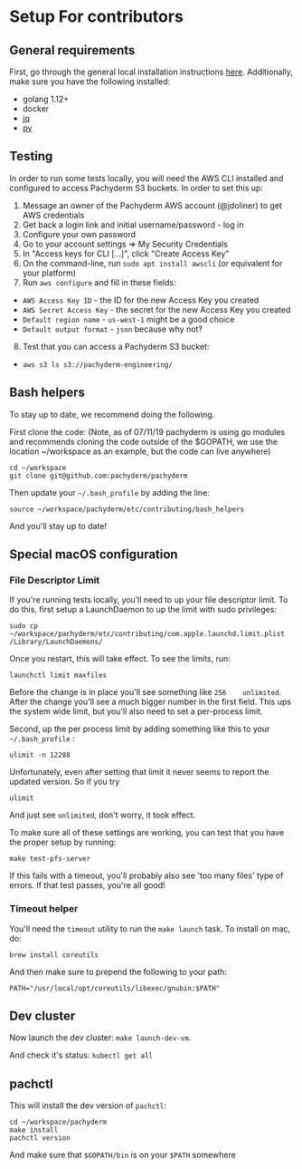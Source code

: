 # Setup For contributors

## General requirements

First, go through the general local installation instructions [here](http://docs.pachyderm.io/en/latest/getting_started/local_installation.html). Additionally, make sure you have the following installed:

- golang 1.12+
- docker
- [jq](https://stedolan.github.io/jq/)
- [pv](http://ivarch.com/programs/pv.shtml)

## Testing

In order to run some tests locally, you will need the AWS CLI installed and
configured to access Pachyderm S3 buckets.  In order to set this up:

1. Message an owner of the Pachyderm AWS account (@jdoliner) to get AWS credentials
2. Get back a login link and initial username/password - log in
3. Configure your own password
4. Go to your account settings => My Security Credentials
5. In "Access keys for CLI [...]", click "Create Access Key"
6. On the command-line, run `sudo apt install awscli` (or equivalent for your platform)
7. Run `aws configure` and fill in these fields:
  * `AWS Access Key ID` - the ID for the new Access Key you created
  * `AWS Secret Access Key` - the secret for the new Access Key you created
  * `Default region name` - `us-west-1` might be a good choice
  * `Default output format` - `json` because why not?
8. Test that you can access a Pachyderm S3 bucket:
  * `aws s3 ls s3://pachyderm-engineering/`

## Bash helpers

To stay up to date, we recommend doing the following.

First clone the code:
(Note, as of 07/11/19 pachyderm is using go modules and recommends cloning the code outside of the $GOPATH, we use the location ~/workspace as an example, but the code can live anywhere)

    cd ~/workspace
    git clone git@github.com:pachyderm/pachyderm

Then update your `~/.bash_profile` by adding the line:

    source ~/workspace/pachyderm/etc/contributing/bash_helpers

And you'll stay up to date!

## Special macOS configuration

### File Descriptor Limit

If you're running tests locally, you'll need to up your file descriptor limit. To do this, first setup a LaunchDaemon to up the limit with sudo privileges:

    sudo cp ~/workspace/pachyderm/etc/contributing/com.apple.launchd.limit.plist /Library/LaunchDaemons/

Once you restart, this will take effect. To see the limits, run:

    launchctl limit maxfiles

Before the change is in place you'll see something like `256    unlimited`. After the change you'll see a much bigger number in the first field. This ups the system wide limit, but you'll also need to set a per-process limit.

Second, up the per process limit by adding something like this to your `~/.bash_profile` :

    ulimit -n 12288

Unfortunately, even after setting that limit it never seems to report the updated version. So if you try

    ulimit

And just see `unlimited`, don't worry, it took effect.

To make sure all of these settings are working, you can test that you have the proper setup by running:

    make test-pfs-server

If this fails with a timeout, you'll probably also see 'too many files' type of errors. If that test passes, you're all good!

### Timeout helper

You'll need the `timeout` utility to run the `make launch` task. To install on mac, do:

    brew install coreutils

And then make sure to prepend the following to your path:

    PATH="/usr/local/opt/coreutils/libexec/gnubin:$PATH"

## Dev cluster

Now launch the dev cluster: `make launch-dev-vm`.

And check it's status: `kubectl get all`

## pachctl

This will install the dev version of `pachctl`:

    cd ~/workspace/pachyderm
    make install
    pachctl version

And make sure that `$GOPATH/bin` is on your `$PATH` somewhere
